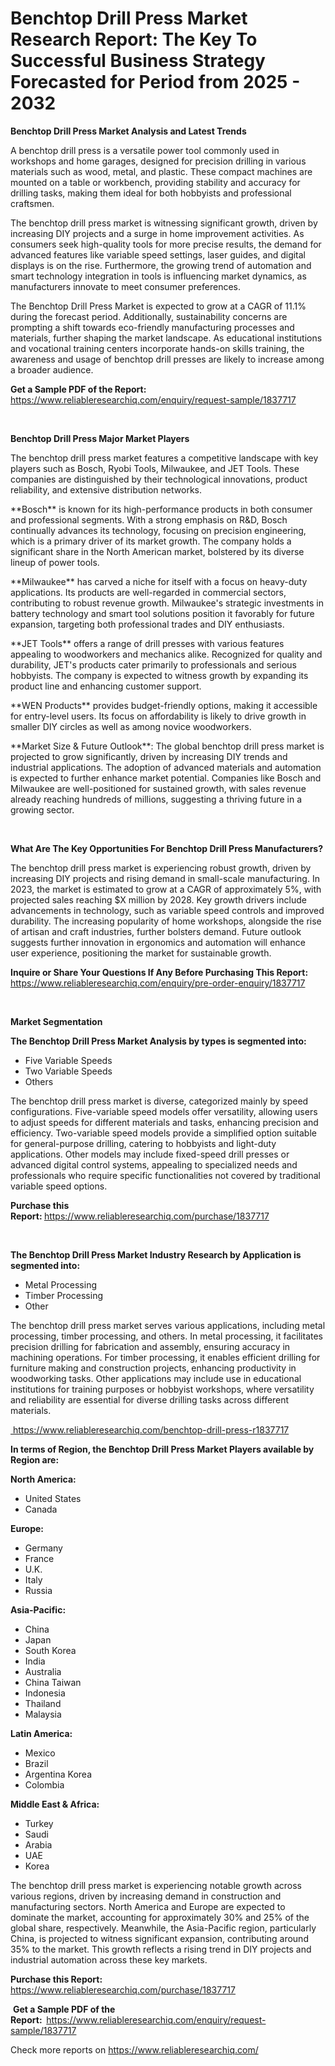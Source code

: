 <p><h1>Benchtop Drill Press Market Research Report: The Key To Successful Business Strategy Forecasted for Period from 2025 - 2032</h1></p><p><strong>Benchtop Drill Press Market Analysis and Latest Trends</strong></p>
<p><p>A benchtop drill press is a versatile power tool commonly used in workshops and home garages, designed for precision drilling in various materials such as wood, metal, and plastic. These compact machines are mounted on a table or workbench, providing stability and accuracy for drilling tasks, making them ideal for both hobbyists and professional craftsmen.</p><p>The benchtop drill press market is witnessing significant growth, driven by increasing DIY projects and a surge in home improvement activities. As consumers seek high-quality tools for more precise results, the demand for advanced features like variable speed settings, laser guides, and digital displays is on the rise. Furthermore, the growing trend of automation and smart technology integration in tools is influencing market dynamics, as manufacturers innovate to meet consumer preferences.</p><p>The Benchtop Drill Press Market is expected to grow at a CAGR of 11.1% during the forecast period. Additionally, sustainability concerns are prompting a shift towards eco-friendly manufacturing processes and materials, further shaping the market landscape. As educational institutions and vocational training centers incorporate hands-on skills training, the awareness and usage of benchtop drill presses are likely to increase among a broader audience.</p></p>
<p><strong>Get a Sample PDF of the Report:&nbsp;</strong> <a href="https://www.reliableresearchiq.com/enquiry/request-sample/1837717?utm_campaign=2144&utm_medium=2&utm_source=Github&utm_content=ia&utm_term=22022025&utm_id=benchtop-drill-press">https://www.reliableresearchiq.com/enquiry/request-sample/1837717</a></p>
<p>&nbsp;</p>
<p><strong>Benchtop Drill Press Major Market Players</strong></p>
<p><p>The benchtop drill press market features a competitive landscape with key players such as Bosch, Ryobi Tools, Milwaukee, and JET Tools. These companies are distinguished by their technological innovations, product reliability, and extensive distribution networks.</p><p>**Bosch** is known for its high-performance products in both consumer and professional segments. With a strong emphasis on R&D, Bosch continually advances its technology, focusing on precision engineering, which is a primary driver of its market growth. The company holds a significant share in the North American market, bolstered by its diverse lineup of power tools.</p><p>**Milwaukee** has carved a niche for itself with a focus on heavy-duty applications. Its products are well-regarded in commercial sectors, contributing to robust revenue growth. Milwaukee's strategic investments in battery technology and smart tool solutions position it favorably for future expansion, targeting both professional trades and DIY enthusiasts.</p><p>**JET Tools** offers a range of drill presses with various features appealing to woodworkers and mechanics alike. Recognized for quality and durability, JET's products cater primarily to professionals and serious hobbyists. The company is expected to witness growth by expanding its product line and enhancing customer support.</p><p>**WEN Products** provides budget-friendly options, making it accessible for entry-level users. Its focus on affordability is likely to drive growth in smaller DIY circles as well as among novice woodworkers.</p><p>**Market Size & Future Outlook**: The global benchtop drill press market is projected to grow significantly, driven by increasing DIY trends and industrial applications. The adoption of advanced materials and automation is expected to further enhance market potential. Companies like Bosch and Milwaukee are well-positioned for sustained growth, with sales revenue already reaching hundreds of millions, suggesting a thriving future in a growing sector.</p></p>
<p>&nbsp;</p>
<p><strong>What Are The Key Opportunities For Benchtop Drill Press Manufacturers?</strong></p>
<p><p>The benchtop drill press market is experiencing robust growth, driven by increasing DIY projects and rising demand in small-scale manufacturing. In 2023, the market is estimated to grow at a CAGR of approximately 5%, with projected sales reaching $X million by 2028. Key growth drivers include advancements in technology, such as variable speed controls and improved durability. The increasing popularity of home workshops, alongside the rise of artisan and craft industries, further bolsters demand. Future outlook suggests further innovation in ergonomics and automation will enhance user experience, positioning the market for sustainable growth.</p></p>
<p><strong>Inquire or Share Your Questions If Any Before Purchasing This Report:</strong> <a href="https://www.reliableresearchiq.com/enquiry/pre-order-enquiry/1837717?utm_campaign=2144&utm_medium=2&utm_source=Github&utm_content=ia&utm_term=22022025&utm_id=benchtop-drill-press">https://www.reliableresearchiq.com/enquiry/pre-order-enquiry/1837717</a></p>
<p>&nbsp;</p>
<p><strong>Market Segmentation</strong></p>
<p><strong>The Benchtop Drill Press Market Analysis by types is segmented into:</strong></p>
<p><ul><li>Five Variable Speeds</li><li>Two Variable Speeds</li><li>Others</li></ul></p>
<p><p>The benchtop drill press market is diverse, categorized mainly by speed configurations. Five-variable speed models offer versatility, allowing users to adjust speeds for different materials and tasks, enhancing precision and efficiency. Two-variable speed models provide a simplified option suitable for general-purpose drilling, catering to hobbyists and light-duty applications. Other models may include fixed-speed drill presses or advanced digital control systems, appealing to specialized needs and professionals who require specific functionalities not covered by traditional variable speed options.</p></p>
<p><strong>Purchase this Report:&nbsp;</strong><a href="https://www.reliableresearchiq.com/purchase/1837717?utm_campaign=2144&utm_medium=2&utm_source=Github&utm_content=ia&utm_term=22022025&utm_id=benchtop-drill-press">https://www.reliableresearchiq.com/purchase/1837717</a></p>
<p>&nbsp;</p>
<p><strong>The Benchtop Drill Press Market Industry Research by Application is segmented into:</strong></p>
<p><ul><li>Metal Processing</li><li>Timber Processing</li><li>Other</li></ul></p>
<p><p>The benchtop drill press market serves various applications, including metal processing, timber processing, and others. In metal processing, it facilitates precision drilling for fabrication and assembly, ensuring accuracy in machining operations. For timber processing, it enables efficient drilling for furniture making and construction projects, enhancing productivity in woodworking tasks. Other applications may include use in educational institutions for training purposes or hobbyist workshops, where versatility and reliability are essential for diverse drilling tasks across different materials.</p></p>
<p><a href="https://www.reliableresearchiq.com/benchtop-drill-press-r1837717?utm_campaign=2144&utm_medium=2&utm_source=Github&utm_content=ia&utm_term=22022025&utm_id=benchtop-drill-press">&nbsp;https://www.reliableresearchiq.com/benchtop-drill-press-r1837717</a></p>
<p><strong>In terms of Region, the Benchtop Drill Press Market Players available by Region are:</strong></p>
<p>
    <p> <strong> North America: </strong>
        <ul>
            <li>United States</li>
            <li>Canada</li>
        </ul>
        </p> 
    <p> <strong> Europe: </strong>
        <ul>
            <li>Germany</li>
            <li>France</li>
            <li>U.K.</li>
            <li>Italy</li>
            <li>Russia</li>
        </ul>
        </p> 
    <p> <strong> Asia-Pacific: </strong>
        <ul>
            <li>China</li>
            <li>Japan</li>
            <li>South Korea</li>
            <li>India</li>
            <li>Australia</li>
            <li>China Taiwan</li>
            <li>Indonesia</li>
            <li>Thailand</li>
            <li>Malaysia</li>
        </ul>
        </p> 
    <p> <strong> Latin America: </strong>
        <ul>
            <li>Mexico</li>
            <li>Brazil</li>
            <li>Argentina Korea</li>
            <li>Colombia</li>
        </ul>
        </p> 
    <p> <strong> Middle East & Africa: </strong>
        <ul>
            <li>Turkey</li>
            <li>Saudi</li>
            <li>Arabia</li>
            <li>UAE</li>
            <li>Korea</li>
        </ul>
    </p>
    </p>
<p><p>The benchtop drill press market is experiencing notable growth across various regions, driven by increasing demand in construction and manufacturing sectors. North America and Europe are expected to dominate the market, accounting for approximately 30% and 25% of the global share, respectively. Meanwhile, the Asia-Pacific region, particularly China, is projected to witness significant expansion, contributing around 35% to the market. This growth reflects a rising trend in DIY projects and industrial automation across these key markets.</p></p>
<p><strong>Purchase this Report: </strong><a href="https://www.reliableresearchiq.com/purchase/1837717?utm_campaign=2144&utm_medium=2&utm_source=Github&utm_content=ia&utm_term=22022025&utm_id=benchtop-drill-press">https://www.reliableresearchiq.com/purchase/1837717</a></p>
<p>&nbsp;<strong>Get a Sample PDF of the Report:&nbsp;&nbsp;</strong><a href="https://www.reliableresearchiq.com/enquiry/request-sample/1837717?utm_campaign=2144&utm_medium=2&utm_source=Github&utm_content=ia&utm_term=22022025&utm_id=benchtop-drill-press">https://www.reliableresearchiq.com/enquiry/request-sample/1837717</a></p>
<p><strong></strong></p>
<p>Check more reports on <a href="https://www.reliableresearchiq.com/?utm_campaign=2144&utm_medium=2&utm_source=Github&utm_content=ia&utm_term=22022025&utm_id=benchtop-drill-press">https://www.reliableresearchiq.com/</a></p>